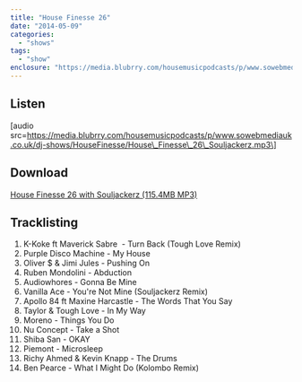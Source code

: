 ```yaml
---
title: "House Finesse 26"
date: "2014-05-09"
categories: 
  - "shows"
tags: 
  - "show"
enclosure: "https://media.blubrry.com/housemusicpodcasts/p/www.sowebmediauk.co.uk/dj-shows/HouseFinesse/House_Finesse_26_Souljackerz.mp3 0 audio/mpeg "
---
```


## Listen

\[audio src=https://media.blubrry.com/housemusicpodcasts/p/www.sowebmediauk.co.uk/dj-shows/HouseFinesse/House\_Finesse\_26\_Souljackerz.mp3\]

## Download

[House Finesse 26 with Souljackerz (115.4MB MP3)](https://media.blubrry.com/housemusicpodcasts/p/www.sowebmediauk.co.uk/dj-shows/HouseFinesse/House_Finesse_26_Souljackerz.mp3)

## Tracklisting

1. K-Koke ft Maverick Sabre  - Turn Back (Tough Love Remix)
2. Purple Disco Machine - My House
3. Oliver $ & Jimi Jules - Pushing On
4. Ruben Mondolini - Abduction
5. Audiowhores - Gonna Be Mine
6. Vanilla Ace - You're Not Mine (Souljackerz Remix)
7. Apollo 84 ft Maxine Harcastle - The Words That You Say
8. Taylor & Tough Love - In My Way
9. Moreno - Things You Do
10. Nu Concept - Take a Shot
11. Shiba San - OKAY
12. Piemont - Microsleep
13. Richy Ahmed & Kevin Knapp - The Drums
14. Ben Pearce - What I Might Do (Kolombo Remix)
